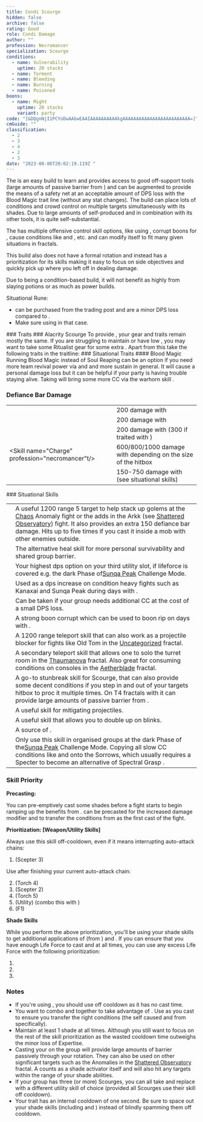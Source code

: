 ```yaml
---
title: Condi Scourge
hidden: false
archive: false
rating: Good
role: Condi Damage
author: ""
profession: Necromancer
specialization: Scourge
conditions:
  - name: Vulnerability
    uptime: 20 stacks
  - name: Torment
  - name: Bleeding
  - name: Burning
  - name: Poisoned
boons:
  - name: Might
    uptime: 20 stacks
    variant: party
code: "[&DQgnNjI1PCYoDwAAbwEAAIAAAAAAAAAAkgAAAAAAAAAAAAAAAAAAAAAAAAA=]"
cmGuide: ""
classification:
  - 2
  - 3
  - 4
  - 2
  - 3
date: "2023-08-06T20:02:19.119Z "
---
```

  
The <Specialization name="Scourge" text="Condi Scourge"/> is an easy build to learn and provides access to good off-support tools (large amounts of passive barrier from <Trait id="2059"/>) and can be augmented to provide the means of a safety net at an acceptable amount of DPS loss with the Blood Magic trait line (without any stat changes). The build can place lots of conditions and crowd control on multiple targets simultaneously with its shades. Due to large amounts of self-produced <Condition name="Vulnerability"/> and <Boon name="Might"/> in combination with its other tools, it is quite self-substantial.

The <Specialization name="Scourge" text="Condi Scourge" /> has multiple offensive control
skill options, like using <Control name="Pull" />, corrupt boons for <Instability name="No Pain, No Gain" />
, cause conditions like <Condition name="Blinded" /> and <Condition name="Immobile" />
, etc. <Specialization name="Scourge" text="Condi Scourge" /> and can modify
itself to fit many given situations in fractals.

This build also does not have a formal rotation and instead has a prioritization for its skills making it easy to focus on side objectives and quickly pick up where you left off in dealing damage.

Due to being a condition-based build, it will not benefit as highly from slaying potions or <Item name="Impact" type="Sigil"/> as much as power builds.

<Divider text="Equipment"/>  

<CharacterWithAr>  
<Character title="Condi Scourge" gear='{"attributes":{"profession":"Necromancer","specialization":"Scourge","data":{"Health":23812,"Armor":2192,"Power":2923,"Precision":1813,"Toughness":1225,"Vitality":1460,"Ferocity":0,"Condition Damage":2811,"Expertise":964,"Concentration":450,"Healing Power":0,"Agony Resistance":150,"Condition Duration":0.8426666666666667,"Boon Duration":0.3,"Critical Chance":0.8871428571428572,"Critical Damage":1.5,"Power Coefficient":1459,"Power2 Coefficient":0,"Burning Coefficient":2.89,"Bleeding Coefficient":20.405285714285718,"Poison Coefficient":4,"Torment Coefficient":14.35,"Confusion Coefficient":0,"Flat DPS":0,"Bleeding Duration":0.2,"Torment Duration":0.15,"Effective Power":6593.061383928572,"NonCrit Effective Power":4567.1875,"Power DPS":3703.9955945905995,"Power2 DPS":0,"Siphon DPS":0,"Bleeding Damage":309.8225,"Bleeding Stacks":40.810571428571436,"Bleeding DPS":12644.033266428572,"Burning Damage":920.8956249999999,"Burning Stacks":5.325306666666667,"Burning DPS":4904.051611116666,"Confusion Damage":365.233375,"Confusion Stacks":0,"Confusion DPS":0,"Poison Damage":328.51,"Poison Stacks":7.370666666666667,"Poison DPS":2421.3377066666667,"Torment Damage":578.4796875,"Torment Stacks":28.594766666666665,"Torment DPS":16541.491685468747,"Damage":40214.90986427125,"Effective Health":103872445.77114429,"Survivability":52807.54741796863,"Effective Healing":390,"Healing":390}},"armor":{"weight":"Light","helmAffix":"Viper","helmRuneId":24848,"helmRune":"Nightmare","helmRuneCount":6,"helmInfusionId":37130,"shouldersAffix":"Viper","shouldersRuneId":24848,"shouldersRune":"Nightmare","shouldersRuneCount":6,"shouldersInfusionId":37130,"coatAffix":"Viper","coatRuneId":24848,"coatRune":"Nightmare","coatRuneCount":6,"coatInfusionId":37130,"glovesAffix":"Viper","glovesRuneId":24848,"glovesRune":"Nightmare","glovesRuneCount":6,"glovesInfusionId":37130,"leggingsAffix":"Viper","leggingsRuneId":24848,"leggingsRune":"Nightmare","leggingsRuneCount":6,"leggingsInfusionId":37130,"bootsAffix":"Viper","bootsRuneId":24848,"bootsRune":"Nightmare","bootsRuneCount":6,"bootsInfusionId":37130},"weapon":{"weapon1MainId":30695,"weapon1MainType":"Scepter","weapon1MainSigil1Id":44944,"weapon1MainAffix":"Viper","weapon1MainInfusion1Id":37130,"weapon1OffId":30700,"weapon1OffType":"Torch","weapon1OffSigilId":48911,"weapon1OffAffix":"Viper","weapon1OffInfusionId":37130,"weapon2OffId":30702,"weapon2OffType":"Warhorn","weapon2OffSigilId":48911,"weapon2OffAffix":"Viper","weapon2OffInfusionId":37130},"backAndTrinket":{"backItemAffix":"Viper","backItemInfusion1Id":37130,"backItemInfusion2Id":37130,"amuletAffix":"Viper","ring1Affix":"Viper","ring1Infusion1Id":37130,"ring1Infusion2Id":37130,"ring1Infusion3Id":37130,"ring2Affix":"Viper","ring2Infusion1Id":37130,"ring2Infusion2Id":37130,"ring2Infusion3Id":37130,"accessory1Affix":"Viper","accessory1InfusionId":37130,"accessory2Affix":"Viper","accessory2InfusionId":37130},"consumables":{"foodId":86997,"utilityId":77567},"skills":{"healId":21762,"utility1Id":10611,"utility2Id":10544,"utility3Id":"","eliteId":10549},"assumedBuffs":{"value":[{"id":"might","type":"Boon"},{"id":"fury","type":"Boon"},{"id":"protection","type":"Boon"},{"id":"vulnerability","type":"Condition"},{"id":"jade-bot","gw2id":96613,"type":"Item"},{"id":"omnipotion","gw2id":79722,"type":"Item"}]},"traits":{"selection":[[2013,816,801],[875,894,905],[2074,2067,2164]],"lines":[39,50,60]}}'>

Situational Rune:

- <Item id="24688"/> can be purchased from the trading post and are a minor DPS loss compared to <Item id="24848"/>. 
- Make sure using <Item id="95942"/> in that case.

</Character>  
</CharacterWithAr>

<Divider text="Build"/>

<Grid>
<GridItem sm="7">
### Traits
<Traits traits1="Curses" traits1Selected="Plague Sending, Master of Corruption, Lingering Curse" traits2="Soul Reaping" traits2Selected="Unyielding Blast, Soul Barbs, Dhuumfire" traits3="Scourge" traits3Selected="Fell Beacon , Desert Empowerment, Demonic Lore"/>
### Alacrity Scourge
To provide <Boon name="Alacrity"/>, your gear and traits remain mostly the same. If you are struggling to maintain <Boon name="Alacrity"/> or have low <Attribute name="Agony Resistance"/>, you may want to take some Ritualist gear for some extra <Attribute name="Boon Duration"/>. Apart from this take the following traits in the <Specialization name="Scourge"/> traitline:
<Traits traits1="Scourge" traits1Selected="Fell Beacon , Sandstorm Shroud, Desert Empowerment"/>
### Situational Traits
#### Blood Magic
Running Blood Magic instead of Soul Reaping can be an option if you need more team revival power via <Trait name="Ritual of Life"/> and <Trait name="Transfusion"/> and more sustain in general. It will cause a personal damage loss but it can be helpful if your party is having trouble staying alive.

<Traits traits1="Blood Magic" traits1SelectedIds="780, 1844, 778"/>
<Warning>
Taking <Trait name="Banshees Wail"/> will bring some more CC via the warhorn skill <Skill name="Wail of Doom"/>.
</Warning>

### Defiance Bar Damage

|                                                                        |                                                                                            |
| ---------------------------------------------------------------------- | ------------------------------------------------------------------------------------------ |
| <Skill name="Oppressive Collapse"/>             | 200 damage with <Control name="Knockdown"/>                                                |
| <Skill name="Garish Pillar"/>                   | 200 damage with <Condition name="Fear"/>                                                   |
| <Skill name="Wail of Doom"/>                    | 200 damage with <Control name="Daze"/> (300 if traited with <Trait name="Banshees Wail"/>) |
| <Skill name="Charge" profession="necromancer"t/> | 600/800/1000 damage with <Control name="Knockdown"/> depending on the size of the hitbox   |
| <Skill name="Spectral Grasp"/>                  | 150-750 damage with <Control name="Pull" /> (see situational skills)                       |

</GridItem>

<GridItem sm="5">
### Situational Skills


|                                                               |                                                                                                                                                                                                                                                                                                                                                                                                                   |
| ------------------------------------------------------------- | -----------------------------------------------------------------------------------------------------------------------------------------------------------------------------------------------------------------------------------------------------------------------------------------------------------------------------------------------------------------------------------------------------------------                                                                                                                                                                                                                             |
| <Skill name="Spectral Grasp" size="big" disableText/>         | A useful 1200 range 5 target <Control name="Pull"/> to help stack up golems at the [Chaos](/fractals/chaos) Anomaly fight or the adds in the Arkk (see [Shattered Observatory](/fractals/shattered-observatory)) fight. It also provides an extra 150 defiance bar damage. Hits up to five times if you cast it inside a mob with other enemies outside.                                                          |
| <Skill name="Sand Flare" size="big" disableText/>         | The alternative heal skill for more personal survivability and shared group barrier.                                                          |
| <Skill name="Signet of Spite" size="big" disableText/>         | Your highest dps option on your third utility slot, if lifeforce is covered e.g. the dark Phase of[Sunqa Peak](/fractals/uncategorized) Challenge Mode.                                                          |
| <Skill name="Plague Signet" size="big" disableText/>    | Used as a dps increase on condition heavy fights such as Kanaxai and Sunqa Peak during days with <Instability name="Afflicted" />.                                                                                                                                   |
| <Skill name="Summon Flesh Golem" size="big" disableText/>     | Can be taken if your group needs additional CC at the cost of a small DPS loss.                                                                                                                                                                                                                                                                                                                                   ||
| <Skill name="Corrupt Boon" size="big" disableText/>           | A strong boon corrupt which can be used to boon rip on days with <Instability name="No Pain, No Gain"/>.                                                                                                                                                                                                                                                                                                          |
| <Skill name="Summon Flesh Wurm" size="big" disableText/>      | A 1200 range teleport skill that can also work as a projectile blocker for fights like Old Tom in the [Uncategorized](/fractals/uncategorized) fractal.                                                                                                                                                                                                                                                           |
| <Skill name="Spectral Walk " size="big" disableText/>         | A secondary teleport skill that allows one to solo the turret room in the [Thaumanova](/fractals/thaumanova-reactor) fractal. Also great for consuming conditions on consoles in the [Aetherblade](/fractals/aetherblade) fractal.                                                                                                                                                                                |
| <Skill name="Trail of Anguish" size="big" disableText/>       | A go-to stunbreak skill for Scourge, that can also provide some decent conditions if you step in and out of your targets hitbox to proc it multiple times. On T4 fractals with <Instability name="No Pain, No Gain"/> it can provide large amounts of passive barrier from <Trait id="2059"/>.                                                                                                                                                             |
| <Skill name="Corrosive Poison Cloud" size="big" disableText/> | A useful skill for mitigating projectiles.                                                                                                                                                                                                                                                                                                                                                                        |
| <Skill name="Sand Swell" size="big" disableText/>             | A useful skill that allows you to double up on blinks.                                                                                                                                                                                                                                                                  |
| <Skill name="Serpent Siphon" size="big" disableText/>             | A source of <Boon name="Aegis"/>.                                                                                                                                                                                                                                                                  |
| <Skill name="Epidemic" size="big" disableText/>               | Only use this skill in organised groups at the dark Phase of the[Sunqa Peak](/fractals/uncategorized) Challenge Mode. Copying all slow CC conditions like <Condition name="Immobile" /> and <Condition name="Slow" /> onto the Sorrows, which usually requires a Specter to become an alternative of Spectral Grasp .

</GridItem>
</Grid>

<Divider text="Skill Usage"/>

### Skill Priority

**Precasting:**

You can pre-emptively cast some shades before a fight starts to begin ramping up the benefits from <Trait name="Sand Sage"/>. <Skill name="Desert Shroud"/> can be precasted for the increased damage modifier and to transfer the conditions from <Skill name="Blood is Power"/> as the first cast of the fight.

**Prioritization: [Weapon/Utility Skills]**

Always use this skill off-cooldown, even if it means interrupting auto-attack chains:

1. <Skill name="Feast of Corruption" /> (Scepter 3)

Use after finishing your current auto-attack chain:

2. <Skill name="Harrowing Wave"/> (Torch 4)
3. <Skill name="Grasping Dead"/> (Scepter 2)
4. <Skill name="Oppressive Collapse"/> (Torch 5)
5. <Skill name="Blood is Power"/> (Utility) (combo this with <Skill name="Desert Shroud"/>)
6. <Skill name="Manifest Sand Shade"/> (F1)

**Shade Skills**

While you perform the above prioritization, you'll be using your shade skills to get additional applications of <Condition name="Burning"/> (from <Trait name="Dhuumfire"/>) and <Condition name="Torment"/>. If you can ensure that you have enough Life Force to cast <Skill name="Nefarious Favor"/> and <Skill name="Desert Shroud"/> at all times, you can use any excess Life Force with the following prioritization:

1. <Skill name="Nefarious Favor" />
2. <Skill name="Sand Cascade" />
3. <Skill name="Garish Pillar" />

### Notes

- If you're using <Skill name="Summon Shadow Fiend"/>, you should use <Skill name="Haunt"/> off cooldown as it has no cast time.
- You want to combo <Skill name="Blood is Power"/> and <Skill name="Desert Shroud"/> together to take advantage of <Trait name="Plague Sending"/>. Use <Skill name="Desert Shroud"/> as you cast <Skill name="Blood is Power"/> to ensure you transfer the right conditions (the self caused <Condition name="Bleeding"/> and <Condition name="Torment"/> from <Skill name="Blood is Power"/> specifically).
- Maintain at least 1 shade at all times. Although you still want to focus on the rest of the skill prioritization as the wasted cooldown time outweighs the minor loss of Expertise.
- Casting your <Skill name="Manifest Sand Shade"/> on the group will provide large amounts of barrier passively through your rotation. They can also be used on other significant targets such as the Anomalies in the [Shattered Observatory](/fractals/shattered-observatory) fractal. A <Specialization name="Scourge"/> counts as a shade activator itself and will also hit any targets within the range of your shade abilities.
- If your group has three (or more) Scourges, you can all take <Skill name="Summon Bone Minions"/> and replace <Skill name="Signet of Undeath"/> with a different utility skill of choice (provided all Scourges use their <Skill name="Putrid Explosion"/> skill off cooldown).
- Your <Trait name="Dhuumfire"/> trait has an internal cooldown of one second. Be sure to space out your shade skills (including <Skill name="Manifest Sand Shade"/> and <Skill name="Desert Shroud"/>) instead of blindly spamming them off cooldown.